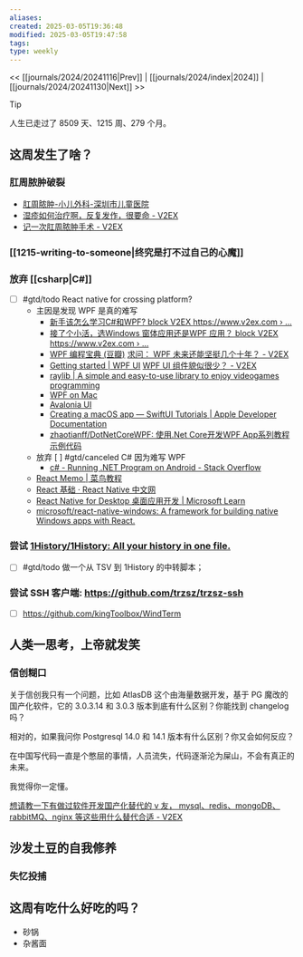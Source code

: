 ```yaml
---
aliases:
created: 2025-03-05T19:36:48
modified: 2025-03-05T19:47:58
tags:
type: weekly
---
```


<< [[journals/2024/20241116|Prev]] | [[journals/2024/index|2024]] | [[journals/2024/20241130|Next]] >>

> [!tip]
> 人生已走过了 8509 天、1215 周、279 个月。

## 这周发生了啥？

### 肛周脓肿破裂

- [肛周脓肿-小儿外科-深圳市儿童医院](http://www.szkid.com.cn/jkzs/xewk/content/post_639687.html)
- [湿疹如何治疗啊，反复发作，很要命 - V2EX](https://s.v2ex.com/t/1026646)
- [记一次肛周脓肿手术 - V2EX](https://cn.v2ex.com/t/1057326)

### [[1215-writing-to-someone|终究是打不过自己的心魔]]

### 放弃 [[csharp|C#]]

- [ ] #gtd/todo React native for crossing platform?
  - 主因是发现 WPF 是真的难写
    - [新手该怎么学习C#和WPF? block V2EX https://www.v2ex.com › ...](https://www.v2ex.com/t/601117)
    - [接了个小活，选Windows 窗体应用还是WPF 应用？ block V2EX https://www.v2ex.com › ...](https://www.v2ex.com/t/1043993)
    - [WPF 编程宝典 (豆瓣)](https://book.douban.com/subject/25785318/)
      [求问： WPF 未来还能坚挺几个十年？ - V2EX](https://www.v2ex.com/t/1086411)
    - [Getting started | WPF UI](https://wpfui.lepo.co/documentation/getting-started.html)
      [WPF UI 组件貌似很少？ - V2EX](https://www.v2ex.com/t/923747)
    - [raylib | A simple and easy-to-use library to enjoy videogames programming](https://www.raylib.com/)
    - [WPF on Mac](https://avaloniaui.net/blog/wpf-on-mac)
    - [Avalonia UI](https://avaloniaui.net/)
    - [Creating a macOS app — SwiftUI Tutorials | Apple Developer Documentation](https://developer.apple.com/tutorials/swiftui/creating-a-macos-app/)
    - [zhaotianff/DotNetCoreWPF: 使用.Net Core开发WPF App系列教程示例代码](https://github.com/zhaotianff/DotNetCoreWPF)
  - 放弃 [ ] #gtd/canceled C\# 因为难写 WPF
    - [c# - Running .NET Program on Android - Stack Overflow](https://stackoverflow.com/questions/14068566/running-net-program-on-android)
  - [React Memo | 菜鸟教程](https://www.runoob.com/react/react-memo.html)
  - [React 基础 · React Native 中文网](https://reactnative.cn/docs/intro-react)
  - [React Native for Desktop 桌面应用开发 | Microsoft Learn](https://learn.microsoft.com/zh-cn/windows/dev-environment/javascript/react-native-for-windows)
  - [microsoft/react-native-windows: A framework for building native Windows apps with React.](https://github.com/microsoft/react-native-windows)

### 尝试 [1History/1History: All your history in one file.](https://github.com/1History/1History)
- [ ] #gtd/todo 做一个从 TSV 到 1History 的中转脚本；

### 尝试 SSH 客户端: https://github.com/trzsz/trzsz-ssh

- [ ] https://github.com/kingToolbox/WindTerm

## 人类一思考，上帝就发笑

### 信创糊口

关于信创我只有一个问题，比如 AtlasDB 这个由海量数据开发，基于 PG 魔改的国产化软件，它的 3.0.3.14 和 3.0.3 版本到底有什么区别？你能找到 changelog 吗？

相对的，如果我问你 Postgresql 14.0 和 14.1 版本有什么区别？你又会如何反应？

在中国写代码一直是个憋屈的事情，人员流失，代码逐渐沦为屎山，不会有真正的未来。

我觉得你一定懂。

[想请教一下有做过软件开发国产化替代的 v 友， mysql、redis、mongoDB、rabbitMQ、nginx 等这些用什么替代合适 - V2EX](https://cn.v2ex.com/t/1030345)

## 沙发土豆的自我修养

### 失忆投捕

## 这周有吃什么好吃的吗？

  - 砂锅
  - 杂酱面
